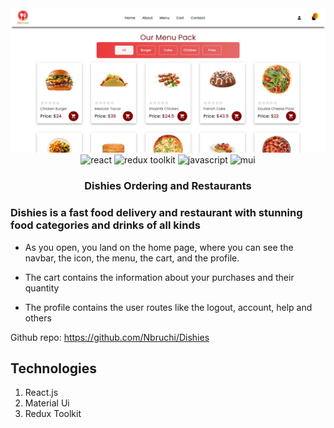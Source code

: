 <div align="center">
  <br />
    <a href="#">
       <img src="https://github.com/Nbruchi/Dishies/blob/main/public/dishies-banner.png" alt="Project Banner"/>
    </a>
  <br />
  <div>
    <img src="https://img.shields.io/badge/-React-black?style=for-the-badge&logoColor=white&logo=react&color=3448C5" alt="react" />
    <img src="https://img.shields.io/badge/-Redux_Toolkit-black?style=for-the-badge&logoColor=white&logo=redux&color=E10098" alt="redux toolkit" />
    <img src="https://img.shields.io/badge/-JavaScript-black?style=for-the-badge&logoColor=white&logo=javascript&color=ecec08" alt="javascript" />
    <img src="https://img.shields.io/badge/-Material_UI-black?style=for-the-badge&logoColor=white&logo=mui&color=06B6D4" alt="mui" />
  </div>
  <h3 align="center">Dishies Ordering and Restaurants</h3>
</div>

### Dishies is a fast food delivery and restaurant with stunning food categories and drinks of all kinds

 - As you open, you land on the home page, where you can see the navbar, the icon, the menu, the cart, and the profile.

 - The cart contains the information about your purchases and their quantity

 - The profile contains the user routes like the logout, account, help and others

Github repo: https://github.com/Nbruchi/Dishies

## Technologies

1. React.js
2. Material Ui
3. Redux Toolkit
